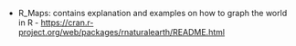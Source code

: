* R_Maps: contains explanation and examples on how to graph the world in R - <https://cran.r-project.org/web/packages/rnaturalearth/README.html>
